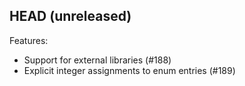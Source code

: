 ## HEAD (unreleased)

Features:
  - Support for external libraries (#188)
  - Explicit integer assignments to enum entries (#189)
